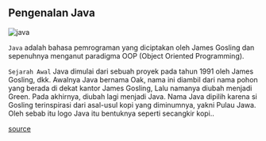 ## Pengenalan Java

![java](https://raw.githubusercontent.com/ssembara/bahasa-pemrograman/master/assets/java.jpg)

`Java` adalah bahasa pemrograman yang diciptakan oleh James Gosling dan sepenuhnya menganut paradigma OOP (Object Oriented Programming).

`Sejarah Awal` Java dimulai dari sebuah proyek pada tahun 1991 oleh James Gosling, dkk. Awalnya Java bernama Oak, nama ini diambil dari nama pohon yang berada di dekat kantor James Gosling, Lalu namanya diubah menjadi Green. Pada akhirnya, diubah lagi menjadi Java. Nama Java dipilih karena si Gosling terinspirasi dari asal-usul kopi yang diminumnya, yakni Pulau Jawa. Oleh sebab itu logo Java itu bentuknya seperti secangkir kopi.. 

[source](https://www.petanikode.com/java-untuk-pemula/)